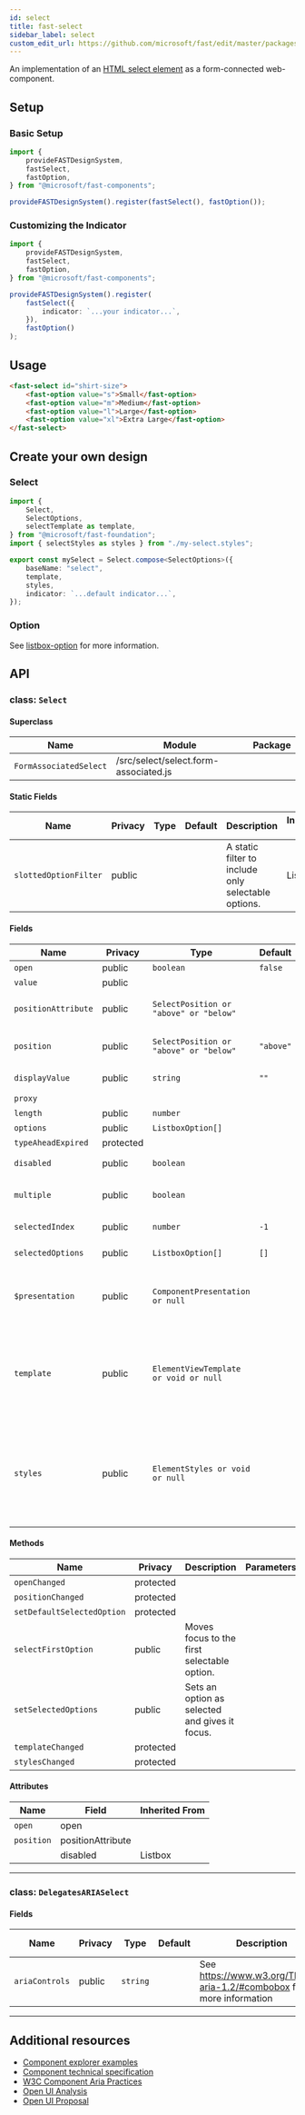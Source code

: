 ```yaml
---
id: select
title: fast-select
sidebar_label: select
custom_edit_url: https://github.com/microsoft/fast/edit/master/packages/web-components/fast-foundation/src/select/README.md
---
```


An implementation of an [HTML select element](https://developer.mozilla.org/en-US/docs/Web/HTML/Element/select) as a form-connected web-component.

## Setup

### Basic Setup

```ts
import {
    provideFASTDesignSystem,
    fastSelect,
    fastOption,
} from "@microsoft/fast-components";

provideFASTDesignSystem().register(fastSelect(), fastOption());
```

### Customizing the Indicator

```ts
import {
    provideFASTDesignSystem,
    fastSelect,
    fastOption,
} from "@microsoft/fast-components";

provideFASTDesignSystem().register(
    fastSelect({
        indicator: `...your indicator...`,
    }),
    fastOption()
);
```

## Usage

```html live
<fast-select id="shirt-size">
    <fast-option value="s">Small</fast-option>
    <fast-option value="m">Medium</fast-option>
    <fast-option value="l">Large</fast-option>
    <fast-option value="xl">Extra Large</fast-option>
</fast-select>
```

## Create your own design

### Select

```ts
import {
    Select,
    SelectOptions,
    selectTemplate as template,
} from "@microsoft/fast-foundation";
import { selectStyles as styles } from "./my-select.styles";

export const mySelect = Select.compose<SelectOptions>({
    baseName: "select",
    template,
    styles,
    indicator: `...default indicator...`,
});
```

### Option

See [listbox-option](/docs/components/listbox-option) for more information.

## API



### class: `Select`

#### Superclass

| Name                   | Module                                | Package |
| ---------------------- | ------------------------------------- | ------- |
| `FormAssociatedSelect` | /src/select/select.form-associated.js |         |

#### Static Fields

| Name                  | Privacy | Type | Default | Description                                         | Inherited From |
| --------------------- | ------- | ---- | ------- | --------------------------------------------------- | -------------- |
| `slottedOptionFilter` | public  |      |         | A static filter to include only selectable options. | Listbox        |

#### Fields

| Name                | Privacy   | Type                                   | Default   | Description                                                                                                                                                                         | Inherited From       |
| ------------------- | --------- | -------------------------------------- | --------- | ----------------------------------------------------------------------------------------------------------------------------------------------------------------------------------- | -------------------- |
| `open`              | public    | `boolean`                              | `false`   | The open attribute.                                                                                                                                                                 |                      |
| `value`             | public    |                                        |           | The value property.                                                                                                                                                                 |                      |
| `positionAttribute` | public    | `SelectPosition or "above" or "below"` |           | Reflects the placement for the listbox when the select is open.                                                                                                                     |                      |
| `position`          | public    | `SelectPosition or "above" or "below"` | `"above"` | Holds the current state for the calculated position of the listbox.                                                                                                                 |                      |
| `displayValue`      | public    | `string`                               | `""`      | The value displayed on the button.                                                                                                                                                  |                      |
| `proxy`             |           |                                        |           |                                                                                                                                                                                     | FormAssociatedSelect |
| `length`            | public    | `number`                               |           | The number of options.                                                                                                                                                              | Listbox              |
| `options`           | public    | `ListboxOption[]`                      |           | The list of options.                                                                                                                                                                | Listbox              |
| `typeAheadExpired`  | protected |                                        |           |                                                                                                                                                                                     | Listbox              |
| `disabled`          | public    | `boolean`                              |           | The disabled state of the listbox.                                                                                                                                                  | Listbox              |
| `multiple`          | public    | `boolean`                              |           | Indicates if the listbox is in multi-selection mode.                                                                                                                                | Listbox              |
| `selectedIndex`     | public    | `number`                               | `-1`      | The index of the selected option.                                                                                                                                                   | Listbox              |
| `selectedOptions`   | public    | `ListboxOption[]`                      | `[]`      | A collection of the selected options.                                                                                                                                               | Listbox              |
| `$presentation`     | public    | `ComponentPresentation or null`        |           | A property which resolves the ComponentPresentation instance for the current component.                                                                                             | FoundationElement    |
| `template`          | public    | `ElementViewTemplate or void or null`  |           | Sets the template of the element instance. When undefined, the element will attempt to resolve the template from the associated presentation or custom element definition.          | FoundationElement    |
| `styles`            | public    | `ElementStyles or void or null`        |           | Sets the default styles for the element instance. When undefined, the element will attempt to resolve default styles from the associated presentation or custom element definition. | FoundationElement    |

#### Methods

| Name                       | Privacy   | Description                                    | Parameters | Return | Inherited From    |
| -------------------------- | --------- | ---------------------------------------------- | ---------- | ------ | ----------------- |
| `openChanged`              | protected |                                                |            |        |                   |
| `positionChanged`          | protected |                                                |            |        |                   |
| `setDefaultSelectedOption` | protected |                                                |            | `void` |                   |
| `selectFirstOption`        | public    | Moves focus to the first selectable option.    |            | `void` | Listbox           |
| `setSelectedOptions`       | public    | Sets an option as selected and gives it focus. |            |        | Listbox           |
| `templateChanged`          | protected |                                                |            | `void` | FoundationElement |
| `stylesChanged`            | protected |                                                |            | `void` | FoundationElement |

#### Attributes

| Name       | Field             | Inherited From |
| ---------- | ----------------- | -------------- |
| `open`     | open              |                |
| `position` | positionAttribute |                |
|            | disabled          | Listbox        |

<hr/>

### class: `DelegatesARIASelect`

#### Fields

| Name           | Privacy | Type     | Default | Description                                                             | Inherited From |
| -------------- | ------- | -------- | ------- | ----------------------------------------------------------------------- | -------------- |
| `ariaControls` | public  | `string` |         | See https://www.w3.org/TR/wai-aria-1.2/#combobox for more information |                |

<hr/>


## Additional resources

- [Component explorer examples](https://explore.fast.design/components/fast-select)
- [Component technical specification](https://github.com/microsoft/fast/blob/master/packages/web-components/fast-foundation/src/select/select.spec.md)
- [W3C Component Aria Practices](https://www.w3.org/TR/wai-aria-practices-1.1/#Listbox)
- [Open UI Analysis](https://open-ui.org/components/select.research)
- [Open UI Proposal](https://open-ui.org/components/select)
